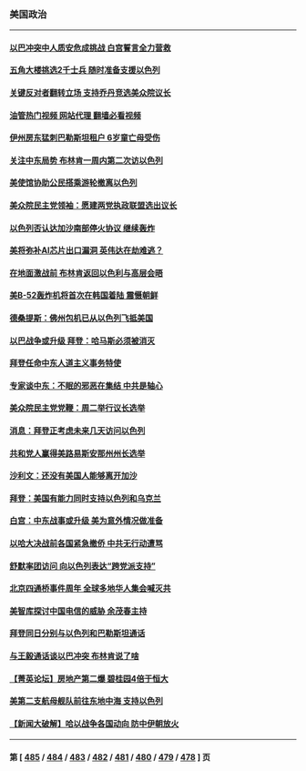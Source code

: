 ### 美国政治
---
#### [以巴冲突中人质安危成挑战 白宫誓言全力营救](../../pages/ncid1078159/n14096646.md?10170445) 
#### [五角大楼挑选2千士兵 随时准备支援以色列](../../pages/ncid1078159/n14096652.md?10170445) 
#### [关键反对者翻转立场 支持乔丹竞选美众院议长](../../pages/ncid1078159/n14096602.md?10170445) 
#### [油管热门视频 网站代理 翻墙必看视频](http://138.2.39.72:81/youtube.html?epic-marker?10170445)
#### [伊州房东猛刺巴勒斯坦租户 6岁童亡母受伤](../../pages/ncid1078159/n14096634.md?10170445) 
#### [关注中东局势 布林肯一周内第二次访以色列](../../pages/ncid1078159/n14096637.md?10170445) 
#### [美使馆协助公民搭乘游轮撤离以色列](../../pages/ncid1078159/n14096558.md?10170445) 
#### [美众院民主党领袖：愿建两党执政联盟选出议长](../../pages/ncid1078159/n14096613.md?10170445) 
#### [以色列否认达加沙南部停火协议 继续轰炸](../../pages/ncid1078159/n14096457.md?10170445) 
#### [美将弥补AI芯片出口漏洞 英伟达在劫难逃？](../../pages/ncid1078159/n14096443.md?10170445) 
#### [在地面激战前 布林肯返回以色利与高层会晤](../../pages/ncid1078159/n14096429.md?10170445) 
#### [美B-52轰炸机将首次在韩国着陆 震慑朝鲜](../../pages/ncid1078159/n14096425.md?10170445) 
#### [德桑提斯：佛州包机已从以色列飞抵美国](../../pages/ncid1078159/n14096226.md?10170445) 
#### [以巴战争或升级 拜登：哈马斯必须被消灭](../../pages/ncid1078159/n14096039.md?10170445) 
#### [拜登任命中东人道主义事务特使](../../pages/ncid1078159/n14096032.md?10170445) 
#### [专家谈中东：不眠的邪恶在集结 中共是轴心](../../pages/ncid1078159/n14095946.md?10170445) 
#### [美众院民主党党鞭：周二举行议长选举](../../pages/ncid1078159/n14096189.md?10170445) 
#### [消息：拜登正考虑未来几天访问以色列](../../pages/ncid1078159/n14096038.md?10170445) 
#### [共和党人赢得美路易斯安那州州长选举](../../pages/ncid1078159/n14095975.md?10170445) 
#### [沙利文：还没有美国人能够离开加沙](../../pages/ncid1078159/n14095848.md?10170445) 
#### [拜登：美国有能力同时支持以色列和乌克兰](../../pages/ncid1078159/n14095873.md?10170445) 
#### [白宫：中东战事或升级 美为意外情况做准备](../../pages/ncid1078159/n14095836.md?10170445) 
#### [以哈大决战前各国紧急撤侨 中共无行动遭骂](../../pages/ncid1078159/n14095711.md?10170445) 
#### [舒默率团访问 向以色列表达“跨党派支持”](../../pages/ncid1078159/n14095686.md?10170445) 
#### [北京四通桥事件周年 全球多地华人集会喊灭共](../../pages/ncid1078159/n14095615.md?10170445) 
#### [美智库探讨中国电信的威胁 余茂春主持](../../pages/ncid1078159/n14095498.md?10170445) 
#### [拜登同日分别与以色列和巴勒斯坦通话](../../pages/ncid1078159/n14095488.md?10170445) 
#### [与王毅通话谈以巴冲突 布林肯说了啥](../../pages/ncid1078159/n14095473.md?10170445) 
#### [【菁英论坛】房地产第二爆 碧桂园4倍于恒大](../../pages/ncid1078159/n14095400.md?10170445) 
#### [美第二支航母舰队前往东地中海 支持以色列](../../pages/ncid1078159/n14095442.md?10170445) 
#### [【新闻大破解】哈以战争各国动向 防中伊朝放火](../../pages/ncid1078159/n14095398.md?10170445) 

---
#### 第 [ [485](./485.md?10170445) / [484](./484.md?10170445) / [483](./483.md?10170445) / [482](./482.md?10170445) / [481](./481.md?10170445) / [480](./480.md?10170445) / [479](./479.md?10170445) / [478](./478.md?10170445) ] 页
